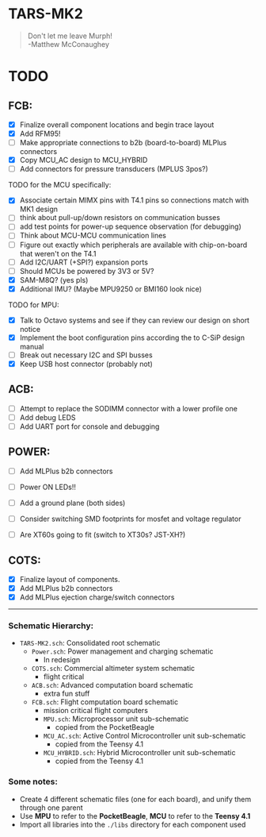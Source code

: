 # TARS-MK2

> Don't let me leave Murph!\
> -Matthew McConaughey

# TODO

## FCB:
- [x] Finalize overall component locations and begin trace layout
- [x] Add RFM95!
- [ ] Make appropriate connections to b2b (board-to-board) MLPlus connectors
- [x] Copy MCU_AC design to MCU_HYBRID
- [ ] Add connectors for pressure transducers (MPLUS 3pos?)

TODO for the MCU specifically:
- [x] Associate certain MIMX pins with T4.1 pins so connections match with MK1 design
- [ ] think about pull-up/down resistors on communication busses
- [ ] add test points for power-up sequence observation (for debugging)
- [ ] Think about MCU-MCU communication lines
- [ ] Figure out exactly which peripherals are available with chip-on-board that weren't on the T4.1
- [ ] Add I2C/UART (+SPI?) expansion ports
- [ ] Should MCUs be powered by 3V3 or 5V?
- [x] SAM-M8Q? (yes pls)
- [x] Additional IMU? (Maybe MPU9250 or BMI160 look nice)

TODO for MPU:
- [x] Talk to Octavo systems and see if they can review our design on short notice
- [x] Implement the boot configuration pins according the to C-SiP design manual
- [ ] Break out necessary I2C and SPI busses
- [x] Keep USB host connector (probably not)

## ACB:
  - [ ] Attempt to replace the SODIMM connector with a lower profile one
  - [ ] Add debug LEDS
  - [ ] Add UART port for console and debugging

## POWER:
  - [ ] Add MLPlus b2b connectors
  - [ ] Power ON LEDs!!
  - [ ] Add a ground plane (both sides)
  - [ ] Consider switching SMD footprints for mosfet and voltage regulator
  - [ ] Are XT60s going to fit (switch to XT30s? JST-XH?)


## COTS:
  - [x] Finalize layout of components.
  - [x] Add MLPlus b2b connectors
  - [x] Add MLPlus ejection charge/switch connectors

---

### Schematic Hierarchy:
- `TARS-MK2.sch`: Consolidated root schematic
  - `Power.sch`: Power management and charging schematic
    - In redesign
  - `COTS.sch`: Commercial altimeter system schematic
    - flight critical
  - `ACB.sch`: Advanced computation board schematic
    - extra fun stuff
  - `FCB.sch`: Flight computation board schematic
    - mission critical flight computers
    - `MPU.sch`: Microprocessor unit sub-schematic
        - copied from the PocketBeagle
    - `MCU_AC.sch`: Active Control Microcontroller unit sub-schematic
        - copied from the Teensy 4.1
    - `MCU_HYBRID.sch`: Hybrid Microcontroller unit sub-schematic
        - copied from the Teensy 4.1

### Some notes:
- Create 4 different schematic files (one for each board), and unify them through one parent
- Use **MPU** to refer to the **PocketBeagle**, **MCU** to refer to the **Teensy 4.1**
- Import all libraries into the `./libs` directory for each component used
